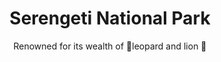 ---
layout: destination
category: private-safari
permalink: /:categories/:title/
title: Serengeti National Park
subtitle: "Renowned for its wealth of 🐆leopard and lion 🦁"

sys:
  icon: 🏞️
  circuit: Northen Circuit
  review: "The greatest (natural) show on earth happens here!"
  price: N/A
  best_time: 👍 June to February 
  accommodation:
    five_star: "N/A"
    mid_star: "N/A" 
    camp: "N/A"
  image:
    alt: Serengeti National Park
    url: "./img/uploads/we-just-guide-better-italy-group-cheetah-kibokolandadventures.JPG"

image_corousel:
  - image: "./img/uploads/we-just-guide-better-italy-group-kibokolandadventures.JPG"
  - image: "./img/uploads/hipo.jpeg"
  - image: "./img/uploads/we-just-guide-better-italy-group-cheetah-kibokolandadventures.JPG"


overview:


  intro:
    - paragraph: "Serengeti National Park is worldwide famous for the migration movement and its vast landscape habituating diverse wild animals, including the big five that are also in Ngorongoro crater and various bird species. It’s located in Northern part of Tanzania"

    - paragraph: "Serengeti is a considered to be Best Park it surrounded by wandering buffaloes, small groups of elephants, many antelopes such as eland, topi, kongoni, and impala are always there anytime. Other three big cats are easily seen like lion who always hunt for preys, Cheetahs are common in south eastern plains while leopards typically lazing in one of the big trees along the Seronera River. Not only that park also got hyena, giraffes, leopard, black rhino, wildebeest, zebra hippo, and many more." 

    - paragraph: "In Serengeti there is game drive and air balloons that will be the interesting activity of the day along."
  
  tour_details:
    when: "open for tours and activities 9am - 4.30pm every day of the year"
    duration: "7 Hours"
    language: "English"
    transport: "Toyota Landcruiser."


  setting:
    activities: "bird watching and Game drives hot air balloon rides"
    hashtags: >
      "Vast landscape #️⃣  big five animals #️⃣  Endless Plains #️⃣  Greatest Natual Show on Earth"
  included:
    - item: All meals, 
    - item: Transport
    - item: Park fees
    - item: Accommodation
    - item: Professional guide
    - item: Road trip airport transferor


  excluded:
    - item: Personal items
    - item: International flights
    - item: Tips
    - item: Additional accommodation before and at the end of the tour



  remarks:
    - note: This tour involves some walking so wear comfortable shoes.
    - note: This is not a wheelchair accessible tour.


experience:
  what_to_see:
    - paragraph: "<b>Bird species </b> Birds call this place home as they are 500 and more of bird species sight to behold. It’s the twitchier with species like secretary bird, ostriches, flamingos, eagles and so much more. They act as part of major attraction in the park."

    - paragraph: "<b>The wildebeest</b> migration Wildebeest is also termed as the 7 wonders of the world. Having a journey of over 1 million wildebeest across with zebras and other animals its beauty in the eye. Wildebeest habit is migrating so they do extend to Kenya borders on Maasai mara National park as they trek for miles in search for greener pasture and fresh water thus what makes it beautiful."

    - paragraph: "<b>Olduvai Gorge</b> Another attraction which is within Serengeti national park. Its where the oldest remains of early man were dug from about a million years ago by Dr Louis leaky as a famous East Africa archaeologists, this discovery made changes in evolution of man."

    - paragraph: "<b>Moru Kopjes</b>This scattered protruding rock around Serengeti is perfect place to catch the black rhinos. Use to offer shades and disguise for animals and predators."

    - paragraph: "<b>Retina hippo pool</b>Most of large hippos live in this pool, they are so many in such they occupy the pool and results to often fight break ups."

    - paragraph: "<b>Grumeti River</b>Is a popular attraction especially during the wildebeest migration, the site is spectacular as millions of beasts try to cross the river to Maasai Mara the river is infested by many crocodiles that sometimes crocodiles eat wildebeest while crossing the river. Animals drink water from the banks."

    - paragraph: "<b>Seronera River valley</b> It’s another attraction that provides postcard perfect views of Serengeti. The whole region surrounding the river overflowing with unique flora and fauna. There are the rivers, the gorges, the mountains and the animals."


  
expect:
  video: 
    url: <iframe width="560" height="315" src="https://www.youtube.com/embed/MZwAfsO21-c" frameborder="0" allow="accelerometer; autoplay; encrypted-media; gyroscope; picture-in-picture" allowfullscreen></iframe>

itinerary:
  - paragraph: "Drive begins from Arusha town early in the morning; approximately eight hours can be spent to drive from Arusha to Serengeti national park "

  - paragraph: "Reaching Mto wa Mbu you may opt to have a night stay on some of the most amazing campsites around. This is if overlooking Lake Manyara's beauty around a campfire with a bear or two is your kind of thing. We will pack our lanch and have a full game drive tomorrow in Serengeti National Park till evening. "

  - paragraph: "After a late afternoon tour enrute to your prebooked accomodation axious and wowed by the wonders of the serengeti you have witnessed, we will have our dinner and sleep early for next days full game drive."

 
remarks:
  - paragraph: This destination can be encouporated in other packeges too, please create your bucket list and send it to us to we can create you a quote!

---